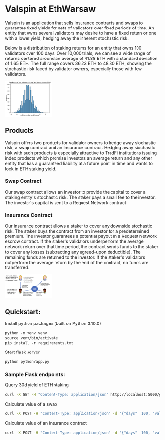 # Valspin at EthWarsaw

Valspin is an application that sells insurance contracts and swaps to guarantee fixed yields for sets of validators over fixed periods of time. An entity that owns several validators may desire to have a fixed return or one with a lower yield, hedging away the inherent stochastic risk.

Below is a distribution of staking returns for an entity that owns 100 validators over 100 days. Over 10,000 trials, we can see a wide range of returns centered around an average of 41.88 ETH with a standard deviation of 1.65 ETH. The full range covers 36.23 ETH to 48.80 ETH, showing the stochastic risk faced by validator owners, especially those with few validators.

<img src="src/assets/imgs/distribution.png" width="30%" />

## Products
Valspin offers two products for validator owners to hedge away stochastic risk, a swap contract and an insurance contract. Hedging away stochastic risk with such products is especially attractive to TradFi institutions issuing index products which promise investors an average return and any other entity that has a guaranteed liability at a future point in time and wants to lock in ETH staking yield.

### Swap Contract
Our swap contract allows an investor to provide the capital to cover a staking entity's stochastic risk. The staker pays a small fee to the investor. The investor's capital is sent to a Request Network contract 

### Insurance Contract
Our insurance contract allows a staker to cover any downside stochastic risk. The staker buys the contract from an investor for a predetermined premium. The investor guarantees a potential payout in a Request Network escrow contract. If the staker's validators underperform the average network return over that time period, the contract sends funds to the staker to cover any losses (subtracting any agreed-upon deductible). The remaining funds are returned to the investor. If the staker's validators outperform the average return by the end of the contract, no funds are transferred.

<img src="src/assets/imgs/insurance.png" width="30%" />

## Quickstart:

Install python packages (built on Python 3.10.0)
```
python -m venv venv
source venv/bin/activate
pip install -r requirements.txt
```

Start flask server
```bash
python python/app.py
```

### Sample Flask endpoints:

Query 30d yield of ETH staking
```bash
curl -X GET -H "Content-Type: application/json" http://localhost:5000/get_rate
```

Calculate value of a swap
```bash
curl -X POST -H "Content-Type: application/json" -d '{"days": 100, "vals": 100}' http://localhost:5000/calculate_swap
```

Calculate value of an insurance contract
```bash
curl -X POST -H "Content-Type: application/json" -d '{"days": 100, "vals": 100, "deductible_amount": 1, "deductible_type": "eth"}' http://localhost:5000/calculate_insurance
```